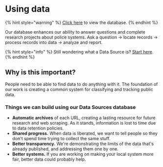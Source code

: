 # Using data

{% hint style="warning" %}
[Click here](https://pdap.io/data) to view the database.
{% endhint %}

Our database enhances our ability to answer questions and complete research projects about police systems. Ask a question →  locate records → process records into data → analyze and report.

{% hint style="info" %}
Still wondering what a Data Source is? [Start here](../terms-and-definitions/what-is-a-data-source.md).
{% endhint %}

## Why is this important?

People need to be able to find data to do anything with it. The foundation of our work is creating a common system for classifying and tracking public data.&#x20;

### Things we can build using our Data Sources database

* **Automatic archives** of each URL, creating a lasting resource for future research and web scraping. As it stands, information is lost to time due to data retention policies.
* **Shared progress.** When data is liberated, we want to tell people so they don't spend time trying to collect the same stuff.
* **Better transparency.** We're demonstrating the limits of the data that's already published, and addressing them one by one.
* **Better systems.** If you are working on making your local system more fair, better data could probably help.
